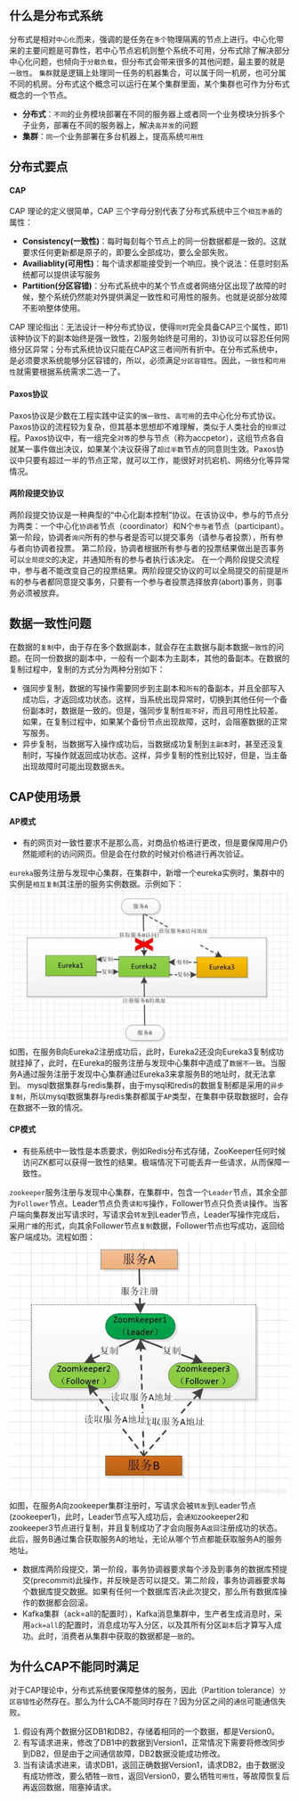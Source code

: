 ## 什么是分布式系统
分布式是相对`中心化`而来，强调的是任务在`多个`物理隔离的节点上进行。中心化带来的主要问题是可靠性，若中心节点宕机则整个系统不可用，分布式除了解决部分中心化问题，也倾向于`分散负载`，但分布式会带来很多的其他问题，最主要的就是`一致性`。
`集群`就是逻辑上处理同一任务的机器集合，可以属于同一机房，也可分属不同的机房。分布式这个概念可以运行在某个集群里面，某个集群也可作为分布式概念的一个节点。
- **分布式**：`不同`的业务模块部署在不同的服务器上或者同一个业务模块分拆多个子业务，部署在不同的服务器上，解决`高并发`的问题
- **集群**：`同一`个业务部署在多台机器上，提高系统`可用性`

## 分布式要点
#### CAP
CAP 理论的定义很简单，CAP 三个字母分别代表了分布式系统中三个`相互矛盾`的属性：
- **Consistency(一致性)**：每时每刻每个节点上的同一份数据都是一致的。这就要求任何更新都是原子的，即要么全部成功，要么全部失败。
- **Availiablity(可用性)**：每个请求都能接受到一个响应。换个说法：任意时刻系统都可以提供读写服务
- **Partition(分区容错)**：分布式系统中的某个节点或者网络分区出现了故障的时候，整个系统仍然能对外提供满足一致性和可用性的服务。也就是说部分故障不影响整体使用。

CAP 理论指出：无法设计一种分布式协议，使得`同时`完全具备CAP三个属性，即1)该种协议下的副本始终是强一致性，2)服务始终是可用的，3)协议可以容忍任何网络分区异常；分布式系统协议只能在CAP这三者间所有折中。在分布式系统中，是必须要求系统能够分区容错的，所以，必须满足`分区容错性`。因此，`一致性`和`可用性`就需要根据系统需求二选一了。
#### Paxos协议
Paxos协议是少数在工程实践中证实的`强一致性`、`高可用`的去中心化分布式协议。Paxos协议的流程较为复杂，但其基本思想却不难理解，类似于人类社会的`投票`过程。Paxos协议中，有一组完全`对等`的参与节点（称为accpetor），这组节点各自就某一事件做出决议，如果某个决议获得了`超过半数`节点的同意则生效。Paxos协议中只要有超过一半的节点正常，就可以工作，能很好对抗宕机、网络分化等异常情况。
#### 两阶段提交协议
两阶段提交协议是一种典型的“中心化副本控制”协议。在该协议中，参与的节点分为两类：一个中心化`协调者`节点（coordinator）和N个`参与者`节点（participant）。
第一阶段，协调者`询问`所有的参与者是否可以提交事务（请参与者投票），所有参与者向协调者投票。
第二阶段，协调者根据所有参与者的投票结果做出是否事务可以`全局提交`的决定，并通知所有的参与者执行该决定。
在一个两阶段提交流程中，参与者不能改变自己的投票结果。两阶段提交协议的可以全局提交的前提是`所有`的参与者都同意提交事务，只要有一个参与者投票选择放弃(abort)事务，则事务必须被放弃。

## 数据一致性问题
在数据的`复制`中，由于存在多个数据副本，就会存在主数据与副本数据`一致性`的问题。在同一份数据的副本中，一般有一个副本为主副本，其他的备副本。在数据的复制过程中，复制的方式分为两种分别如下：
- 强同步复制，数据的写操作需要同步到主副本和`所有`的备副本，并且全部写入成功后，才返回成功状态。这样，当系统出现异常时，切换到其他任何一个备份副本时，数据是一致的。但是，强同步复制`性能不好`，而且可用性比较差。如果，在复制过程中，如果某个备份节点出现故障，这时，会阻塞数据的正常写服务。
- 异步复制，当数据写入操作成功后，当数据成功复制到`主副本`时，甚至还没复制时，写操作就返回成功状态。这样，异步复制的性别比较好，但是，当主备出现故障时可能出现数据`丢失`。

## CAP使用场景
#### AP模式
- 有的网页对一致性要求不是那么高，对商品价格进行更改，但是要保障用户仍然能顺利的访问网页。但是会在付款的时候对价格进行再次验证。

`eureka`服务注册与发现中心集群，在集群中，新增一个eureka实例时，集群中的实例是`相互复制`其注册的服务实例数据。示例如下：
![](pic/eureka.png)
如图，在服务B向Eureka2注册成功后，此时，Eureka2还没向Eureka3复制成功就挂掉了，此时，在Eureka的服务注册与发现中心集群中造成了`数据不一致`。当服务A通过服务注册于发现中心集群通过Eureka3来拿服务B的地址时，就无法拿到。
mysql数据集群与redis集群，由于mysql和redis的数据复制都是采用的`异步复制`，所以mysql数据集群与redis集群都属于`AP`类型，在集群中获取数据时，会存在数据不一致的情况。
#### CP模式
- 有些系统中一致性是本质要求，例如Redis分布式存储，ZooKeeper任何时候访问ZK都可以获得一致性的结果。极端情况下可能丢弃一些请求，从而保障一致性。

`zookeeper`服务注册与发现中心集群，在集群中，包含一个`Leader`节点，其余全部为`Follower`节点。Leader节点负责`读和写`操作，Follower节点只负责`读`操作。当客户端向集群发出写请求时，写请求会`转发`到Leader节点，Leader写操作完成后，采用`广播`的形式，向其余Follower节点`复制`数据，Follower节点也写成功，返回给客户端成功。流程如图：
![](pic/zookeeper.png)
如图，在服务A向zookeeper集群注册时，写请求会被`转发`到Leader节点(zookeeper1)，此时，Leader节点写入成功后，会`通知`zookeeper2和zookeeper3节点进行复制，并且复制成功了才会向服务A`返回`注册成功的状态。此后，服务B通过集合获取服务A的地址，无论从哪个节点都能获取服务A的服务地址。
- 数据库两阶段提交，第一阶段，事务协调器要求每个涉及到事务的数据库预提交(precommit)此操作，并反映是否可以提交。第二阶段，事务协调器要求每个数据库提交数据。如果有任何一个数据库否决此次提交，那么所有数据库操作的数据都会回滚。
- Kafka集群（ack=all的配置时），Kafka消息集群中，生产者生成消息时，采用`ack=all`的配置时，消息成功写入分区，以及其所有分区`副本`后才算写入成功。此时，消费者从集群中获取的数据都是`一致`的。

## 为什么CAP不能同时满足
对于CAP理论中，分布式系统要保障整体的服务，因此（Partition tolerance）`分区容错性`必然存在。那么为什么CA不能同时存在？因为分区之间的`通信`可能通信失败。
1. 假设有两个数据分区DB1和DB2，存储着相同的一个数据，都是Version0。
2. 有写请求进来，修改了DB1中的数据到Version1，正常情况下需要将修改同步到DB2，但是由于之间通信故障，DB2数据没能成功修改。
3. 当有读请求进来，请求DB1，返回正确数据Version1，请求DB2，由于数据没有成功修改，要么牺牲`一致性`，返回Version0，要么牺牲`可用性`，等故障恢复后再返回数据，阻塞掉请求。
